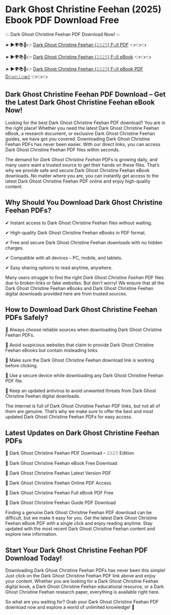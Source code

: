 # Dark Ghost Christine Feehan (2025) Ebook PDF Download Free

💥 Dark Ghost Christine Feehan PDF Download Now! 💥

➤ ►🌍📚📱👉 [Dark Ghost Christine Feehan (𝟸𝟶𝟸𝟻) F𝚞ll PDF](https://getpdf.xyz/dark-ghost-christine-feehan) 👈👈👈


➤ ►🌍📚📱👉 [Dark Ghost Christine Feehan (𝟸𝟶𝟸𝟻) F𝚞ll eBook](https://getpdf.xyz/dark-ghost-christine-feehan) 👈👈👈


➤ ►🌍📚📱👉 [Dark Ghost Christine Feehan (𝟸𝟶𝟸𝟻) F𝚞ll eBook PDF D𝚘𝚠𝚗𝚕𝚘a𝚍](https://getpdf.xyz/dark-ghost-christine-feehan) 👈👈👈


## Dark Ghost Christine Feehan PDF Download – Get the Latest Dark Ghost Christine Feehan eBook Now!

Looking for the best Dark Ghost Christine Feehan PDF download? You are in the right place! Whether you need the latest Dark Ghost Christine Feehan eBook, a research document, or exclusive Dark Ghost Christine Feehan guides, we have got you covered. Downloading Dark Ghost Christine Feehan PDFs has never been easier. With our direct links, you can access Dark Ghost Christine Feehan PDF files within seconds.

The demand for *Dark Ghost Christine Feehan* PDFs is growing daily, and many users want a trusted source to get their hands on these files. That’s why we provide safe and secure Dark Ghost Christine Feehan eBook downloads. No matter where you are, you can instantly get access to the latest Dark Ghost Christine Feehan PDF online and enjoy high-quality content.

## Why Should You Download Dark Ghost Christine Feehan PDFs?

✔ Instant access to Dark Ghost Christine Feehan files without waiting.

✔ High-quality Dark Ghost Christine Feehan eBooks in PDF format.

✔ Free and secure Dark Ghost Christine Feehan downloads with no hidden charges.

✔ Compatible with all devices – PC, mobile, and tablets.

✔ Easy sharing options to read anytime, anywhere.

Many users struggle to find the right *Dark Ghost Christine Feehan* PDF files due to broken links or fake websites. But don’t worry! We ensure that all the Dark Ghost Christine Feehan eBooks and Dark Ghost Christine Feehan digital downloads provided here are from trusted sources.

## How to Download Dark Ghost Christine Feehan PDFs Safely?

📌 Always choose reliable sources when downloading Dark Ghost Christine Feehan PDFs.

📌 Avoid suspicious websites that claim to provide Dark Ghost Christine Feehan eBooks but contain misleading links.

📌 Make sure the Dark Ghost Christine Feehan download link is working before clicking.

📌 Use a secure device while downloading any Dark Ghost Christine Feehan PDF file.

📌 Keep an updated antivirus to avoid unwanted threats from Dark Ghost Christine Feehan digital downloads.

The internet is full of Dark Ghost Christine Feehan PDF links, but not all of them are genuine. That’s why we make sure to offer the best and most updated Dark Ghost Christine Feehan PDFs for easy access.

## Latest Updates on Dark Ghost Christine Feehan PDFs

🔹 Dark Ghost Christine Feehan PDF Download – 𝟸𝟶𝟸𝟻 Edition

🔹 Dark Ghost Christine Feehan eBook Free Download

🔹 Dark Ghost Christine Feehan Latest Version PDF

🔹 Dark Ghost Christine Feehan Online PDF Access

🔹 Dark Ghost Christine Feehan Full eBook PDF Free

🔹 Dark Ghost Christine Feehan Guide PDF Download

Finding a genuine Dark Ghost Christine Feehan PDF download can be difficult, but we make it easy for you. Get the latest Dark Ghost Christine Feehan eBook PDF with a single click and enjoy reading anytime. Stay updated with the most recent Dark Ghost Christine Feehan content and explore new information.

## Start Your Dark Ghost Christine Feehan PDF Download Today!

Downloading Dark Ghost Christine Feehan PDFs has never been this simple! Just click on the Dark Ghost Christine Feehan PDF link above and enjoy your content. Whether you are looking for a Dark Ghost Christine Feehan digital book, a Dark Ghost Christine Feehan educational resource, or a Dark Ghost Christine Feehan research paper, everything is available right here.

So what are you waiting for? Grab your Dark Ghost Christine Feehan PDF download now and explore a world of unlimited knowledge! 🚀